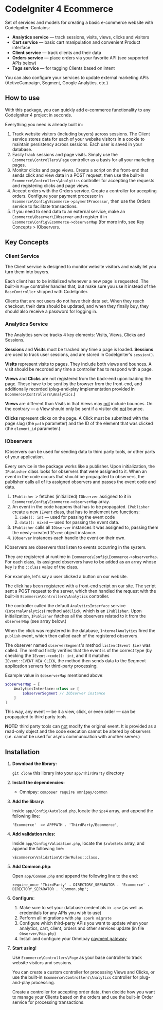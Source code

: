 # CodeIgniter 4 Ecommerce

Set of services and models for creating a basic e-commerce website with CodeIgniter. Contains:

- **Analytics service** — track sessions, visits, views, clicks and visitors
- **Cart service** — basic cart manipulation and convenient Product interface
- **Client service** — track clients and their data
- **Orders service** — place orders via your favorite API (see supported APIs below)
- **Tags service** — for tagging Clients based on intent

You can also configure your services to update external marketing APIs (ActiveCampaign, Segment, Google Analytics, etc.)

## How to use

With this package, you can quickly add e-commerce functionality to any CodeIgniter 4 project in seconds.

Everything you need is already built in:

1. Track website visitors (including buyers) across sessions. The Client service stores data for each of your website visitors in a cookie to maintain persistency across sessions. Each user is saved in your database.
2. Easily track sessions and page visits. Simply use the `Ecommerce\Controllers\Page` controller as a basis for all your marketing pages.
3. Monitor clicks and page views. Create a script on the front-end that sends click and view data in a POST request, then use the built-in `Ecommerce\Controllers\Analytics` controller for accepting the requests and registering clicks and page views.
4. Accept orders with the Orders service. Create a controller for accepting orders. Configure your payment processor in `Ecommerce\Config\Ecommerce->paymentProcessor`, then use the Orders service to facilitate transactions.
5. If you need to send data to an external service, make an `Ecommerce\Observer\IObserver` and register it in `Ecommerce\Config\Ecommerce->observerMap` (for more info, see Key Concepts > IObservers.

## Key Concepts

### Client Service

The Client service is designed to monitor website visitors and easily let you turn them into buyers.

Each client has to be initialized whenever a new page is requested. The built-in `Page` controller handles that, but make sure you use it instead of the `BaseController` shipped with CodeIgniter.

Clients that are not users do not have their data set. When they reach checkout, their data should be updated, and when they finally buy, they should also receive a password for logging in.

### Analytics Service

The Analytics service tracks 4 key elements: Visits, Views, Clicks and Sessions.

**Sessions** and **Visits** must be tracked any time a page is loaded. **Sessions** are used to track user sessions, and are stored in CodeIgniter's `session()`.

**Visits** represent visits to pages. They include both views and bounces. A visit should be recorded any time a controller has to respond with a page.

**Views** and **Clicks** are not registered from the back-end upon loading the page. These have to be sent by the browser from the front-end, and additionally recorded (plug-and-play implementation provided in `Ecommerce\Controllers\Analytics`.)

**Views** are different than Visits in that Views may <u>not</u> include bounces. On the contrary — a View should only be sent if a visitor did <u>not</u> bounce.

**Clicks** represent clicks on the page. A Click must be submitted with the page slug (the `path` parameter) and the ID of the element that was clicked (the `element_id` parameter.)

### IObservers

IObservers can be used for sending data to third party tools, or other parts of your application.

Every service in the package works like a publisher. Upon initialization, the `IPublisher` class looks for observers that were assigned to it. When an event in the code occurs that should be propagated to observers, the publisher calls all of its assigned observers and passes the event code and data.

1. `IPublisher` > fetches (initialized) `IObserver` assigned to it in `Ecommerce\Config\Ecommerce->observerMap` array.
2. An event in the code happens that has to be propagated. `IPublisher` create a new `IEvent` class, that has to implement two functions:
   1. `code(): int` — used for passing the event code
   2. `data(): mixed` — used for passing the event data.
3. `IPublisher` calls all `IObserver` instances it was assigned to, passing them the newly-created `IEvent` object instance.
4. `IObserver` instances each handle the event on their own.

IObservers are observers that listen to events occurring in the system.

They are registered at runtime in `Ecommerce\Config\Ecommerce->observerMap`. For each class, its assigned observers have to be added as an array whose key is the `::class` value of the class.

For example, let's say a user clicked a button on our website.

The click has been registered with a front-end script on our site. The script sent a POST request to the server, which then handled the request with the built-in `Ecommerce\Controllers\Analytics` controller.

The controller called the default `AnalyticsInterface` service (`InternalAnalytics`) method `addClick`, which is an `IPublisher`. Upon initialization, `IPublisher` fetches all the observers related to it from the `observerMap` (see array below.)

When the click was registered in the database, `InternalAnalytics` fired the `publish` event, which then called each of the registered observers.

The observer named `observerSegment`'s method `listen(IEvent $ie)` was called. The method firstly verifies that the event is of the correct type (by checking the `IEvent->code(): int`, and if it matches `IEvent::EVENT_NEW_CLICK`, the method then sends data to the Segment application servers for third-party processing.

Example value in `$observerMap` mentioned above:

```php
$observerMap = [
    AnalyticsInterface::class => [
        $observerSegment // IObserver instance
    ]
]
```

This way, any event — be it a view, click, or even order — can be propagated to third party tools.

**NOTE:** third party tools can <u>not</u> modify the original event. It is provided as a read-only object and the code execution cannot be altered by observers (i.e. cannot be used for async communication with another server.)

## Installation

1. **Download the library:**

   `git clone` this library into your `app/ThirdParty` directory

2. **Install the dependencies:**

   - [Omnipay](https://packagist.org/packages/omnipay/common): `composer require omnipay/common`

3. **Add the library:**

   Inside `app/Config/Autoload.php`, locate the `$ps4` array, and append the following line:

   `'Ecommerce'  => APPPATH . 'ThirdParty/Ecommerce',`

4. **Add validation rules:**

   Inside `app/Config/Validation.php`, locate the `$ruleSets` array, and append the following line:

   `\Ecommerce\Validation\OrderRules::class,`

5. **Add Common.php:**

   Open `app/Common.php` and append the following line to the end:

   `require_once 'ThirdParty' . DIRECTORY_SEPARATOR . 'Ecommerce' . DIRECTORY_SEPARATOR . 'Common.php';`

6. **Configure:**

   1. Make sure to set your database credentials in `.env` (as well as credentials for any APIs you wish to use)
   2. Perform all migrations with `php spark migrate`
   3. Configure which third-party APIs you want to update when your analytics, cart, client, orders and other services update (in file `Observer/Map.php`)
   4. Install and configure your Omnipay [payment gateway](https://github.com/thephpleague/omnipay#payment-gateways)

7. **Start using!**

   Use `Ecommerce\Controllers\Page` as your base controller to track website visitors and sessions.

   You can create a custom controller for processing Views and Clicks, or use the built-in `Ecommerce\Controllers\Analytics` controller for plug-and-play processing.
   
   Create a controller for accepting order data, then decide how you want to manage your Clients based on the orders and use the built-in Order service for processing transactions.